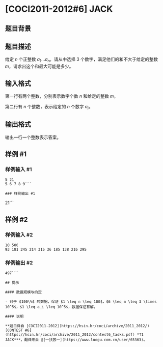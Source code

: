 # [COCI2011-2012#6] JACK

## 题目背景



## 题目描述

给定 $n$ 个正整数 $a_1 \dots a_n$，请从中选择 $3$ 个数字，满足他们的和不大于给定的整数 $m$，请求出这个和最大可能是多少。

## 输入格式

第一行有两个整数，分别表示数字个数 $n$ 和给定的整数 $m$。

第二行有 $n$ 个整数，表示给定的 $n$ 个数字 $a_i$。

## 输出格式

输出一行一个整数表示答案。

## 样例 #1

### 样例输入 #1
```
5 21
5 6 7 8 9```

### 样例输出 #1

```
21```

## 样例 #2

### 样例输入 #2
```
10 500
93 181 245 214 315 36 185 138 216 295
```

### 样例输出 #2

```
497```

## 提示

#### 数据规模与约定

- 对于 $100\%$ 的数据，保证 $1 \leq n \leq 100$，$6 \leq m \leq 3 \times 10^5$，$1 \leq a_i \leq 10^5$，数据保证有解。

#### 说明

**题目译自 [COCI2011-2012](https://hsin.hr/coci/archive/2011_2012/) [CONTEST #6](https://hsin.hr/coci/archive/2011_2012/contest6_tasks.pdf) *T1 JACK***，翻译来自 @[一扶苏一](https://www.luogu.com.cn/user/65363)。
